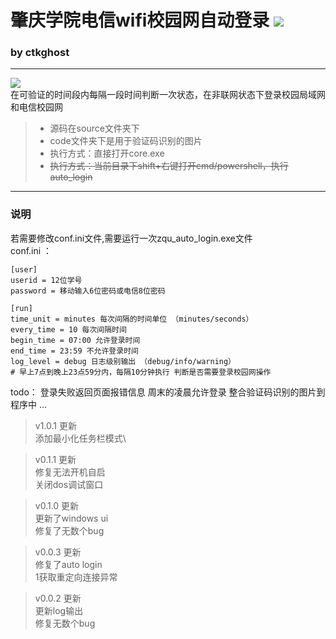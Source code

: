 # 肇庆学院电信wifi校园网自动登录 [![](https://img.shields.io/badge/release-0.1.1-brightgreen.svg)](https://github.com/CtkGHoSt/zqu_auto_login/releases)

### by ctkghost
---
![](https://s1.ax1x.com/2018/12/27/FRr06H.png)     
在可验证的时间段内每隔一段时间判断一次状态，在非联网状态下登录校园局域网和电信校园网
> * 源码在source文件夹下
> * code文件夹下是用于验证码识别的图片
> * 执行方式：直接打开core.exe
> * ~~执行方式：当前目录下shift+右键打开cmd/powershell，执行auto_login~~

---
### 说明
若需要修改conf.ini文件,需要运行一次zqu_auto_login.exe文件\
conf.ini ：
```
[user]
userid = 12位学号
password = 移动输入6位密码或电信8位密码

[run]
time_unit = minutes 每次间隔的时间单位 （minutes/seconds）
every_time = 10 每次间隔时间
begin_time = 07:00 允许登录时间
end_time = 23:59 不允许登录时间
log_level = debug 日志级别输出 （debug/info/warning）
# 早上7点到晚上23点59分内，每隔10分钟执行 判断是否需要登录校园网操作

```

>
todo：
登录失败返回页面报错信息
周末的凌晨允许登录
整合验证码识别的图片到程序中
…

> v1.0.1 更新    
添加最小化任务栏模式\

> v0.1.1 更新    
修复无法开机自启\
关闭dos调试窗口

> v0.1.0 更新    
更新了windows ui\
修复了无数个bug

> v0.0.3 更新    
修复了auto login \
1获取重定向连接异常

> v0.0.2 更新    
更新log输出\
修复无数个bug

